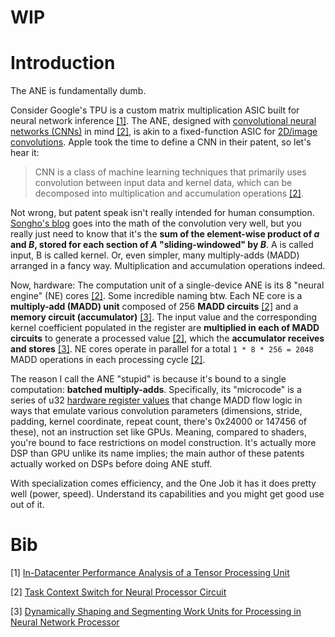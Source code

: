 
# WIP

# Introduction

The ANE is fundamentally dumb.

Consider Google's TPU is a custom matrix multiplication ASIC built for neural network inference [[1]](https://arxiv.org/pdf/1704.04760.pdf?mod=article_inline). The ANE, designed with [convolutional neural networks (CNNs)](https://en.wikipedia.org/wiki/Convolutional_neural_network?&useskin=vector) in mind [[2]](https://patentimages.storage.googleapis.com/09/94/b0/33e4247e137a73/US20220237438A1.pdf), is akin to a fixed-function ASIC for [2D/image convolutions](https://en.wikipedia.org/wiki/Kernel_(image_processing)?&useskin=vector). Apple took the time to define a CNN in their patent, so let's hear it:

> CNN is a class of machine learning techniques that primarily uses convolution between input data and kernel data, which can be decomposed into multiplication and accumulation operations [[2]](https://patentimages.storage.googleapis.com/09/94/b0/33e4247e137a73/US20220237438A1.pdf).

Not wrong, but patent speak isn't really intended for human consumption. [Songho's blog](http://www.songho.ca/dsp/convolution/convolution.html) goes into the math of the convolution very well, but you really just need to know that it's the **sum of the element-wise product of *a* and *B*, stored for each section of *A* "sliding-windowed" by *B***. A is called input, B is called kernel. Or, even simpler, many multiply-adds (MADD) arranged in a fancy way. Multiplication and accumulation operations indeed.

Now, hardware: The computation unit of a single-device ANE is its 8 "neural engine" (NE) cores [[2]](https://patentimages.storage.googleapis.com/09/94/b0/33e4247e137a73/US20220237438A1.pdf). Some incredible naming btw. Each NE core is a **multiply-add (MADD) unit** composed of 256 **MADD circuits** [[2]](https://patentimages.storage.googleapis.com/09/94/b0/33e4247e137a73/US20220237438A1.pdf) and a **memory circuit (accumulator)** [[3]](https://patentimages.storage.googleapis.com/a4/83/a8/ad9d221cb7f8d8/US20190340498A1.pdf). The input value and the corresponding kernel coefficient populated in the register are **multiplied in each of MADD circuits** to generate a processed value [[2]](https://patentimages.storage.googleapis.com/09/94/b0/33e4247e137a73/US20220237438A1.pdf), which the **accumulator receives and stores** [[3]](https://patentimages.storage.googleapis.com/a4/83/a8/ad9d221cb7f8d8/US20190340498A1.pdf). NE cores operate in parallel for a total `1 * 8 * 256 = 2048` MADD operations in each processing cycle [[2]](https://patentimages.storage.googleapis.com/09/94/b0/33e4247e137a73/US20220237438A1.pdf).

The reason I call the ANE "stupid" is because it's bound to a single computation: **batched multiply-adds**. Specifically, its "microcode" is a series of u32 [hardware register values](https://en.wikipedia.org/w/index.php?title=Register-transfer_level&useskin=vector) that change MADD flow logic in ways that emulate various convolution parameters (dimensions, stride, padding, kernel coordinate, repeat count, there's 0x24000 or 147456 of these), not an instruction set like GPUs. Meaning, compared to shaders, you're bound to face restrictions on model construction. It's actually more DSP than GPU unlike its name implies; the main author of these patents actually worked on DSPs before doing ANE stuff.

With specialization comes efficiency, and the One Job it has it does pretty well (power, speed). Understand its capabilities and you might get good use out of it.


# Bib

[1] [In-Datacenter Performance Analysis of a Tensor Processing Unit](https://arxiv.org/pdf/1704.04760.pdf?mod=article_inline)

[2] [Task Context Switch for Neural Processor Circuit](https://patentimages.storage.googleapis.com/09/94/b0/33e4247e137a73/US20220237438A1.pdf)

[3] [Dynamically Shaping and Segmenting Work Units for Processing in Neural Network Processor](https://patentimages.storage.googleapis.com/a4/83/a8/ad9d221cb7f8d8/US20190340498A1.pdf)
